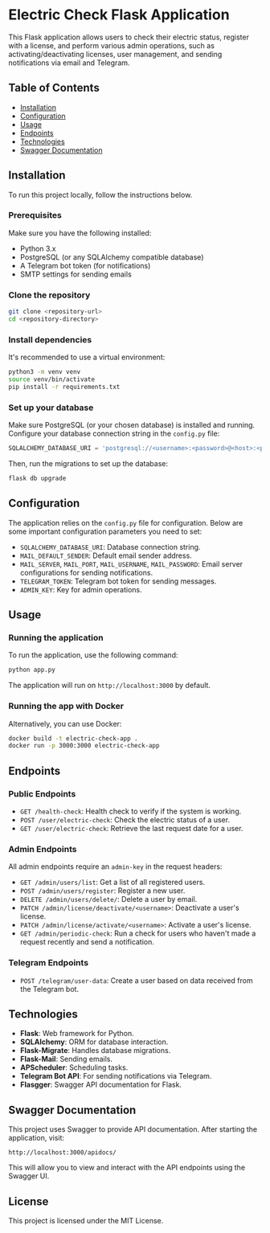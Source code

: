 
# Electric Check Flask Application

This Flask application allows users to check their electric status, register with a license, and perform various admin operations, such as activating/deactivating licenses, user management, and sending notifications via email and Telegram.

## Table of Contents

- [Installation](#installation)
- [Configuration](#configuration)
- [Usage](#usage)
- [Endpoints](#endpoints)
- [Technologies](#technologies)
- [Swagger Documentation](#swagger-documentation)

## Installation

To run this project locally, follow the instructions below.

### Prerequisites

Make sure you have the following installed:

- Python 3.x
- PostgreSQL (or any SQLAlchemy compatible database)
- A Telegram bot token (for notifications)
- SMTP settings for sending emails

### Clone the repository

```bash
git clone <repository-url>
cd <repository-directory>
```

### Install dependencies

It's recommended to use a virtual environment:

```bash
python3 -m venv venv
source venv/bin/activate
pip install -r requirements.txt
```

### Set up your database

Make sure PostgreSQL (or your chosen database) is installed and running. Configure your database connection string in the `config.py` file:

```python
SQLALCHEMY_DATABASE_URI = 'postgresql://<username>:<password>@<host>:<port>/<database>'
```

Then, run the migrations to set up the database:

```bash
flask db upgrade
```

## Configuration

The application relies on the `config.py` file for configuration. Below are some important configuration parameters you need to set:

- `SQLALCHEMY_DATABASE_URI`: Database connection string.
- `MAIL_DEFAULT_SENDER`: Default email sender address.
- `MAIL_SERVER`, `MAIL_PORT`, `MAIL_USERNAME`, `MAIL_PASSWORD`: Email server configurations for sending notifications.
- `TELEGRAM_TOKEN`: Telegram bot token for sending messages.
- `ADMIN_KEY`: Key for admin operations.

## Usage

### Running the application

To run the application, use the following command:

```bash
python app.py
```

The application will run on `http://localhost:3000` by default.

### Running the app with Docker

Alternatively, you can use Docker:

```bash
docker build -t electric-check-app .
docker run -p 3000:3000 electric-check-app
```

## Endpoints

### Public Endpoints

- `GET /health-check`: Health check to verify if the system is working.
- `POST /user/electric-check`: Check the electric status of a user.
- `GET /user/electric-check`: Retrieve the last request date for a user.

### Admin Endpoints

All admin endpoints require an `admin-key` in the request headers:

- `GET /admin/users/list`: Get a list of all registered users.
- `POST /admin/users/register`: Register a new user.
- `DELETE /admin/users/delete/`: Delete a user by email.
- `PATCH /admin/license/deactivate/<username>`: Deactivate a user's license.
- `PATCH /admin/license/activate/<username>`: Activate a user's license.
- `GET /admin/periodic-check`: Run a check for users who haven't made a request recently and send a notification.

### Telegram Endpoints

- `POST /telegram/user-data`: Create a user based on data received from the Telegram bot.

## Technologies

- **Flask**: Web framework for Python.
- **SQLAlchemy**: ORM for database interaction.
- **Flask-Migrate**: Handles database migrations.
- **Flask-Mail**: Sending emails.
- **APScheduler**: Scheduling tasks.
- **Telegram Bot API**: For sending notifications via Telegram.
- **Flasgger**: Swagger API documentation for Flask.

## Swagger Documentation

This project uses Swagger to provide API documentation. After starting the application, visit:

```
http://localhost:3000/apidocs/
```

This will allow you to view and interact with the API endpoints using the Swagger UI.

## License

This project is licensed under the MIT License.
```
